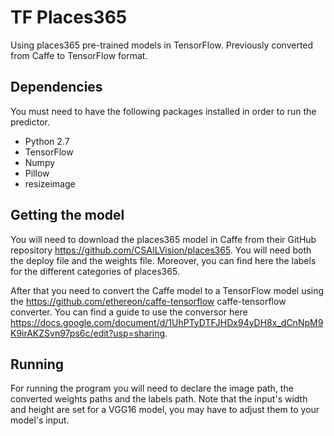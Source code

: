 # TF Places365
Using places365 pre-trained models in TensorFlow. Previously converted from Caffe to TensorFlow format.
## Dependencies
You must need to have the following packages installed in order to run the predictor.
* Python 2.7
* TensorFlow
* Numpy
* Pillow
* resizeimage
## Getting the model
You will need to download the places365 model in Caffe from their GitHub repository https://github.com/CSAILVision/places365. You will need both the deploy file and the weights file. Moreover, you can find here the labels for the different categories of places365.

After that you need to convert the Caffe model to a TensorFlow model using the https://github.com/ethereon/caffe-tensorflow caffe-tensorflow converter. You can find a guide to use the conversor here https://docs.google.com/document/d/1UhPTyDTFJHDx94yDH8x_dCnNpM9K9irAKZSvn97ps6c/edit?usp=sharing.
## Running
For running the program you will need to declare the image path, the converted weights paths and the labels path. Note that the input's width and height are set for a VGG16 model, you may have to adjust them to your model's input.
